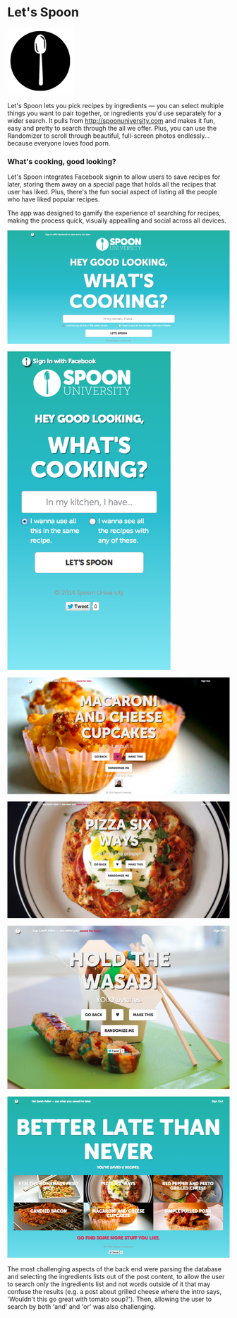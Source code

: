 # Let's Spoon

![Spoon Icon](app/assets/images/logo_150.png)

Let's Spoon lets you pick recipes by ingredients — you can select multiple things you want to pair together, or ingredients you'd use separately for a wider search. It pulls from <http://spoonuniversity.com> and makes it fun, easy and pretty to search through the all we offer. Plus, you can use the Randomizer to scroll through beautiful, full-screen photos endlessly… because everyone loves food porn.

### What's cooking, good looking?

Let's Spoon integrates Facebook signin to allow users to save recipes for later, storing them away on a special page that holds all the recipes that user has liked. Plus, there's the fun social aspect of listing all the people who have liked popular recipes.

The app was designed to gamify the experience of searching for recipes, making the process quick, visually appealling and social across all devices.

![search](app/assets/images/search.png)

![mobile](app/assets/images/mobile.png)

![mac](app/assets/images/mac.png)

![pizza](app/assets/images/pizza.png)

![candysushi](app/assets/images/candysushi.png)

![faves](app/assets/images/faves.png)

The most challenging aspects of the back end were parsing the database and selecting the ingredients lists out of the post content, to allow the user to search only the ingredients list and not words outside of it that may confuse the results (e.g. a post about grilled cheese where the intro says, 'Wouldn't this go great with tomato soup?'). Then, allowing the user to search by both 'and' and 'or' was also challenging.

